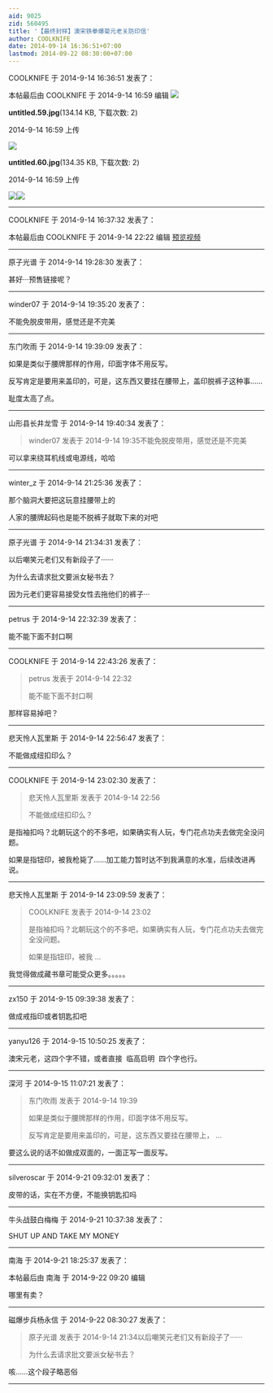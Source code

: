 ```yaml
---
aid: 9025
zid: 560495
title: '【最终封样】澳宋铁拳爆菊元老关防印信'
author: COOLKNIFE
date: 2014-09-14 16:36:51+07:00
lastmod: 2014-09-22 08:30:00+07:00
---
```


COOLKNIFE 于 2014-9-14 16:36:51 发表了：

本帖最后由 COOLKNIFE 于 2014-9-14 16:59 编辑 ![](https://cdn.jsdelivr.net/gh/lzjluzijie/beichao@main/img/165911xxdda86ba8rpbsi5.jpg)



**untitled.59.jpg**(134.14 KB, 下载次数: 2)



2014-9-14 16:59 上传



![](https://cdn.jsdelivr.net/gh/lzjluzijie/beichao@main/img/165911b00ew0l0o6iz9lwr.jpg)



**untitled.60.jpg**(134.35 KB, 下载次数: 2)



2014-9-14 16:59 上传



![](https://cdn.jsdelivr.net/gh/lzjluzijie/beichao@main/img/161606v8yzlrybnqkky8fv.jpg)![](https://cdn.jsdelivr.net/gh/lzjluzijie/beichao@main/img/161612itaxxi9tkzo3b39s.jpg)

---------

COOLKNIFE 于 2014-9-14 16:37:32 发表了：

本帖最后由 COOLKNIFE 于 2014-9-14 22:22 编辑 [预览视频](http://v.youku.com/v_show/id_XNzgxOTYzMjQ0.html)

---------

原子光谱 于 2014-9-14 19:28:30 发表了：

甚好···预售链接呢？

---------

winder07 于 2014-9-14 19:35:20 发表了：

不能免脱皮带用，感觉还是不完美

---------

东门吹雨 于 2014-9-14 19:39:09 发表了：

如果是类似于腰牌那样的作用，印面字体不用反写。

反写肯定是要用来盖印的，可是，这东西又要挂在腰带上，盖印脱裤子这种事……

耻度太高了点。

---------

山形县长井龙雪 于 2014-9-14 19:40:34 发表了：

> winder07 发表于 2014-9-14 19:35不能免脱皮带用，感觉还是不完美



可以拿来绕耳机线或电源线，哈哈

---------

winter_z 于 2014-9-14 21:25:36 发表了：

那个脑洞大要把这玩意挂腰带上的

人家的腰牌起码也是能不脱裤子就取下来的对吧

---------

原子光谱 于 2014-9-14 21:34:31 发表了：

以后嘲笑元老们又有新段子了······

为什么去请求批文要派女秘书去？

因为元老们更容易接受女性去拖他们的裤子···

---------

petrus 于 2014-9-14 22:32:39 发表了：

能不能下面不封口啊

---------

COOLKNIFE 于 2014-9-14 22:43:26 发表了：

> petrus 发表于 2014-9-14 22:32
> 
> 能不能下面不封口啊



那样容易掉吧？

---------

悲天怜人瓦里斯 于 2014-9-14 22:56:47 发表了：

不能做成纽扣印么？

---------

COOLKNIFE 于 2014-9-14 23:02:30 发表了：

> 悲天怜人瓦里斯 发表于 2014-9-14 22:56
> 
> 不能做成纽扣印么？



是指袖扣吗？北朝玩这个的不多吧，如果确实有人玩，专门花点功夫去做完全没问题。

如果是指钮印，被我枪毙了……加工能力暂时达不到我满意的水准，后续改进再说。

---------

悲天怜人瓦里斯 于 2014-9-14 23:09:59 发表了：

> COOLKNIFE 发表于 2014-9-14 23:02
> 
> 是指袖扣吗？北朝玩这个的不多吧，如果确实有人玩，专门花点功夫去做完全没问题。
> 
> 如果是指钮印，被我 ...



我觉得做成藏书章可能受众更多。。。。。

---------

zx150 于 2014-9-15 09:39:38 发表了：

做成戒指印或者钥匙扣吧

---------

yanyu126 于 2014-9-15 10:50:25 发表了：

澳宋元老，这四个字不错，或者直接  临高启明  四个字也行。

---------

深河 于 2014-9-15 11:07:21 发表了：

> 东门吹雨 发表于 2014-9-14 19:39
> 
> 如果是类似于腰牌那样的作用，印面字体不用反写。
> 
> 反写肯定是要用来盖印的，可是，这东西又要挂在腰带上， ...



要这么说的话不如做成双面的，一面正写一面反写。

---------

silveroscar 于 2014-9-21 09:32:01 发表了：

皮带的话，实在不方便，不能换钥匙扣吗

---------

牛头战鼓白梅梅 于 2014-9-21 10:37:38 发表了：

SHUT UP AND TAKE MY MONEY

---------

南海 于 2014-9-21 18:25:37 发表了：

本帖最后由 南海 于 2014-9-22 09:20 编辑 

哪里有卖？

---------

磁爆步兵杨永信 于 2014-9-22 08:30:27 发表了：

> 原子光谱 发表于 2014-9-14 21:34以后嘲笑元老们又有新段子了······
> 
> 为什么去请求批文要派女秘书去？



咳……这个段子略恶俗

---------


